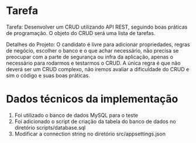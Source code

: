 # Tarefa

Tarefa:  Desenvolver um CRUD utilizando API REST, seguindo boas práticas de programação. O objeto do CRUD será uma lista de tarefas.​

​Detalhes  do Projeto: O candidato é livre para adicionar propriedades, regras de negócio, escolher o banco e o que achar necessário, não precisa se preocupar com a parte de segurança ou infra da aplicação, apenas o necessário para rodarmos e testarmos o CRUD. 
A única regra é que não deverá ser um CRUD complexo, não iremos avaliar a dificuldade do CRUD e sim o código e suas boas práticas.​

# Dados técnicos da implementação

1. Foi utilizado o banco de dados MySQL para o teste
2. Foi adicionado o script de criação da tabela do banco de dados no diretório scripts/database.sql
3. Modificar a connection string no diretório src/appsettings.json